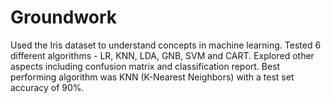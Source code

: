 # Groundwork
Used the Iris dataset to understand concepts in machine learning.
Tested 6 different algorithms - LR, KNN, LDA, GNB, SVM and CART.
Explored other aspects including confusion matrix and classification report. Best performing algorithm was KNN (K-Nearest Neighbors) with a test set accuracy of 90%.

